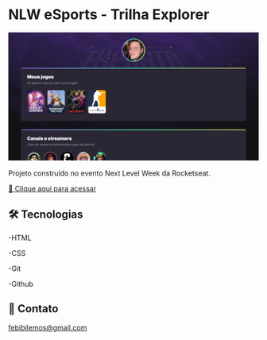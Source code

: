 # NLW eSports - Trilha Explorer

![Preview.png](./.github/Preview.png)

Projeto construído no evento Next Level Week da Rocketseat.

[🔗 Clique aqui para acessar](https://lemonaja.github.io/NLW-eSports/)

## 🛠 Tecnologias 

-HTML
 
-CSS

-Git

-Github

## 👋 Contato

febibilemos@gmail.com

